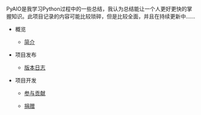 PyAIO是我学习Python过程中的一些总结，我认为总结能让一个人更好更快的掌握知识。此项目记录的内容可能比较琐碎，但是比较全面，并且在持续更新中......

- 概览
  - [简介](zh-cn/intro)
  
- 项目发布
  - [版本日志](zh-cn/changelog)
  
- 项目开发
  - [参与贡献](zh-cn/contribution)
  
  - [捐赠](zh-cn/donate)
  
    


